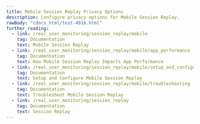 ```yaml
---
title: Mobile Session Replay Privacy Options
description: Configure privacy options for Mobile Session Replay.
rawBody: "cdocs_html/test-4916.html"
further_reading:
  - link: /real_user_monitoring/session_replay/mobile
    tag: Documentation
    text: Mobile Session Replay
  - link: /real_user_monitoring/session_replay/mobile/app_performance
    tag: Documentation
    text: How Mobile Session Replay Impacts App Performance
  - link: /real_user_monitoring/session_replay/mobile/setup_and_configuration
    tag: Documentation
    text: Setup and Configure Mobile Session Replay
  - link: /real_user_monitoring/session_replay/mobile/troubleshooting
    tag: Documentation
    text: Troubleshoot Mobile Session Replay
  - link: /real_user_monitoring/session_replay
    tag: Documentation
    text: Session Replay
---
```



